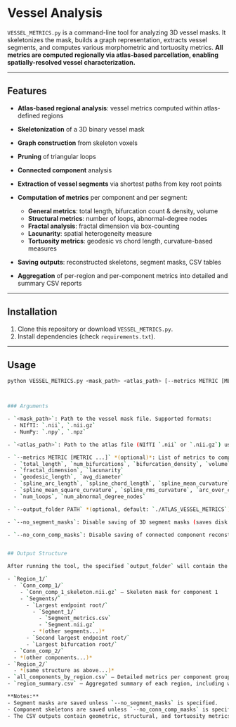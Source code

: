 # Vessel Analysis

`VESSEL_METRICS.py` is a command-line tool for analyzing 3D vessel masks. It skeletonizes the mask, builds a graph representation, extracts vessel segments, and computes various morphometric and tortuosity metrics. **All metrics are computed regionally via atlas-based parcellation, enabling spatially-resolved vessel characterization.**

---

## Features

* **Atlas-based regional analysis**: vessel metrics computed within atlas-defined regions
* **Skeletonization** of a 3D binary vessel mask
* **Graph construction** from skeleton voxels
* **Pruning** of triangular loops
* **Connected component** analysis
* **Extraction of vessel segments** via shortest paths from key root points
* **Computation of metrics** per component and per segment:

  * **General metrics**: total length, bifurcation count & density, volume
  * **Structural metrics**: number of loops, abnormal-degree nodes
  * **Fractal analysis**: fractal dimension via box-counting
  * **Lacunarity**: spatial heterogeneity measure
  * **Tortuosity metrics**: geodesic vs chord length, curvature-based measures
* **Saving outputs**: reconstructed skeletons, segment masks, CSV tables
* **Aggregation** of per-region and per-component metrics into detailed and summary CSV reports

---

## Installation

1. Clone this repository or download `VESSEL_METRICS.py`.
2. Install dependencies (check `requirements.txt`).

---

## Usage

```bash
python VESSEL_METRICS.py <mask_path> <atlas_path> [--metrics METRIC [METRIC ...]] [--output_folder PATH] [--no_segment_masks] [--no_conn_comp_masks]



### Arguments

- `<mask_path>`: Path to the vessel mask file. Supported formats:
  - NIfTI: `.nii`, `.nii.gz`
  - NumPy: `.npy`, `.npz`

- `<atlas_path>`: Path to the atlas file (NIfTI `.nii` or `.nii.gz`) used for regional parcellation

- `--metrics METRIC [METRIC ...]` *(optional)*: List of metrics to compute. If omitted, all are computed. Valid metrics:
  - `total_length`, `num_bifurcations`, `bifurcation_density`, `volume`
  - `fractal_dimension`, `lacunarity`
  - `geodesic_length`, `avg_diameter`
  - `spline_arc_length`, `spline_chord_length`, `spline_mean_curvature`
  - `spline_mean_square_curvature`, `spline_rms_curvature`, `arc_over_chord`, `fit_rmse`
  - `num_loops`, `num_abnormal_degree_nodes`

- `--output_folder PATH` *(optional, default: `./ATLAS_VESSEL_METRICS`)*: Directory to save results and intermediate files

- `--no_segment_masks`: Disable saving of 3D segment masks (saves disk space)

- `--no_conn_comp_masks`: Disable saving of connected component reconstructed skeletons


## Output Structure

After running the tool, the specified `output_folder` will contain the following structure:

- `Region_1/`
  - `Conn_comp_1/`
    - `Conn_comp_1_skeleton.nii.gz` – Skeleton mask for component 1
    - `Segments/`
      - `Largest endpoint root/`
        - `Segment_1/`
          - `Segment_metrics.csv`
          - `Segment.nii.gz`
        - *(other segments...)*
      - `Second largest endpoint root/`
      - `Largest bifurcation root/`
  - `Conn_comp_2/`
  - *(other components...)*
- `Region_2/`
  - *(same structure as above...)*
- `all_components_by_region.csv` – Detailed metrics per component grouped by region
- `region_summary.csv` – Aggregated summary of each region, including weighted tortuosity metrics

**Notes:**
- Segment masks are saved unless `--no_segment_masks` is specified.
- Component skeletons are saved unless `--no_conn_comp_masks` is specified.
- The CSV outputs contain geometric, structural, and tortuosity metrics. Tortuosity values in `region_summary.csv` are weighted by total vessel length.
